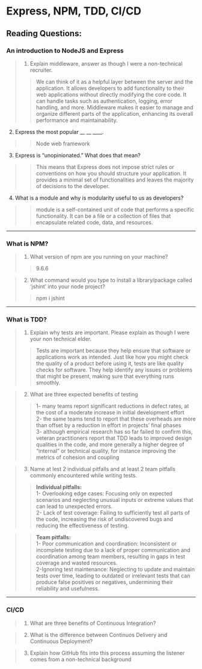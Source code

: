 #  Express, NPM, TDD, CI/CD

## Reading Questions:

### An introduction to NodeJS and Express

> 1. Explain middleware, answer as though I were a non-technical recruiter.
>> We can think of it as a helpful layer between the server and the application. It allows developers to add functionality to their web applications without directly modifying the core code. It can handle tasks such as authentication, logging, error handling, and more. Middleware makes it easier to manage and organize different parts of the application, enhancing its overall performance and maintainability.<br/>
 2. Express the most popular __ __ ____.<br/>
>> Node web framework<br/>
 3. Express is “unopinionated.” What does that mean?<br/>
 >> This means that Express does not impose strict rules or conventions on how you should structure your application. It provides a minimal set of functionalities and leaves the majority of decisions to the developer.<br/>
 4. What is a module and why is modularity useful to us as developers?<br/>
 >> module is a self-contained unit of code that performs a specific functionality. It can be a file or a collection of files that encapsulate related code, data, and resources.


------------------
### What is NPM?
> 1. What version of npm are you running on your machine?
>> 9.6.6

> 2. What command would you type to install a library/package called ‘jshint’ into your node project?
>> npm i jshint

--------------------
### What is TDD?
> 1. Explain why tests are important. Please explain as though I were your non technical elder.
>> Tests are important because they help ensure that software or applications work as intended. Just like how you might check the quality of a product before using it, tests are like quality checks for software. They help identify any issues or problems that might be present, making sure that everything runs smoothly.

> 2. What are three expected benefits of testing
>>1- many teams report significant reductions in defect rates, at the cost of a moderate increase in initial development effort <br/>
>>2- the same teams tend to report that these overheads are more than offset by a reduction in effort in projects’ final phases<br/>
>> 3- although empirical research has so far failed to confirm this, veteran practitioners report that TDD leads to improved design qualities in the code, and more generally a higher degree of “internal” or technical quality, for instance improving the metrics of cohesion and coupling

> 3. Name at lest 2 individual pitfalls and at least 2 team pitfalls commonly encountered while writing tests.
>> <strong>Individual pitfalls:</strong> <br/>
 1- Overlooking edge cases: Focusing only on expected scenarios and neglecting unusual inputs or extreme values that can lead to unexpected errors.
 <br/> 2- Lack of test coverage: Failing to sufficiently test all parts of the code, increasing the risk of undiscovered bugs and reducing the effectiveness of testing.

>> <strong>Team pitfalls:</strong><br/>
 1- Poor communication and coordination: Inconsistent or incomplete testing due to a lack of proper communication and coordination among team members, resulting in gaps in test coverage and wasted resources. <br/>
 2-Ignoring test maintenance: Neglecting to update and maintain tests over time, leading to outdated or irrelevant tests that can produce false positives or negatives, undermining their reliability and usefulness.
-----------------
### CI/CD
> 1. What are three benefits of Continuous Integration?
>>

> 2. What is the difference between Continuos Delivery and Continuous Deployment?
>>

> 3. Explain how GitHub fits into this process assuming the listener comes from a non-technical background
>>
